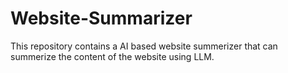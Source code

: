 # Website-Summarizer
This repository contains a AI based website summerizer that can summerize the content of the website using LLM.
